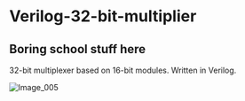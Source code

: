 # Verilog-32-bit-multiplier

## Boring school stuff here

32-bit multiplexer based on 16-bit modules. Written in Verilog.

![Image_005](https://user-images.githubusercontent.com/81091594/176838311-28ee0b8b-4817-4650-9b05-b60956d81592.jpg)

